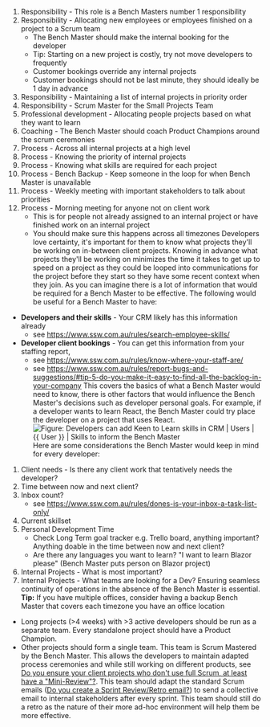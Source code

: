 1. Responsibility - This role is a Bench Masters number 1 responsibility
2. Responsibility - Allocating new employees or employees finished on a project to a Scrum team
     - The Bench Master should make the internal booking for the developer
     - Tip: Starting on a new project is costly, try not move developers to frequently
     - Customer bookings override any internal projects
     - Customer bookings should not be last minute, they should ideally be 1 day in advance 
3. Responsibility - Maintaining a list of internal projects in priority order
4. Responsibility - Scrum Master for the Small Projects Team
5. Professional development - Allocating people projects based on what they want to learn
6. Coaching - The Bench Master should coach Product Champions around the scrum ceremonies
7. Process - Across all internal projects at a high level
8. Process - Knowing the priority of internal projects
9. Process - Knowing what skills are required for each project
10. Process - Bench Backup - Keep someone in the loop for when Bench Master is unavailable
11. Process - Weekly meeting with important stakeholders to talk about priorities
12. Process - Morning meeting for anyone not on client work
      - This is for people not already assigned to an internal project or have finished work on an internal project
      - You should make sure this happens across all timezones
Developers love certainty, it's important for them to know what projects they'll be working on in-between client projects. Knowing in advance what projects they'll be working on minimizes the time it takes to get up to speed on a project as they could be looped into communications for the project before they start so they have some recent context when they join.
As you can imagine there is a lot of information that would be required for a Bench Master to be effective. The following would be useful for a Bench Master to have:
- **Developers and their skills** - Your CRM likely has this information already
    - see https://www.ssw.com.au/rules/search-employee-skills/
- **Developer client bookings** - You can get this information from your staffing report, 
    - see https://www.ssw.com.au/rules/know-where-your-staff-are/
    - see https://www.ssw.com.au/rules/report-bugs-and-suggestions/#tip-5-do-you-make-it-easy-to-find-all-the-backlog-in-your-company
This covers the basics of what a Bench Master would need to know, there is other factors that would influence the Bench Master's decisions such as developer personal goals. For example, if a developer wants to learn React, the Bench Master could try place the developer on a project that uses React.
![Figure: Developers can add Keen to Learn skills in CRM | Users | {{ User }} | Skills to inform the Bench Master](keen-to-learn-skills.png)
Here are some considerations the Bench Master would keep in mind for every developer:
1. Client needs - Is there any client work that tentatively needs the developer?
2. Time between now and next client?
3. Inbox count? 
    - see https://www.ssw.com.au/rules/dones-is-your-inbox-a-task-list-only/
4. Current skillset
5. Personal Development Time 
     - Check Long Term goal tracker e.g. Trello board, anything important? Anything doable in the time between now and next client?
     - Are there any languages you want to learn? "I want to learn Blazor please" (Bench Master puts person on Blazor project)
6. Internal Projects - What is most important? 
7. Internal Projects - What teams are looking for a Dev?
Ensuring seamless continuity of operations in the absence of the Bench Master is essential.
**Tip:** If you have multiple offices, consider having a backup Bench Master that covers each timezone you have an office location

- Long projects (>4 weeks) with >3 active developers should be run as a separate team. Every standalone project should have a Product Champion. 
- Other projects should form a single team. This team is Scrum Mastered by the Bench Master. This allows the developers to maintain adapted process ceremonies and while still working on different products, see [Do you ensure your client projects who don't use full Scrum, at least have a "Mini-Review"?](/who-dont-use-full-scrum-should-have-a-mini-review). This team should adapt the standard Scrum emails ([Do you create a Sprint Review/Retro email?](/do-you-create-a-sprint-review-retro-email)) to send a collective email to internal stakeholders after every sprint. This team should still do a retro as the nature of their more ad-hoc environment will help them be more effective.
